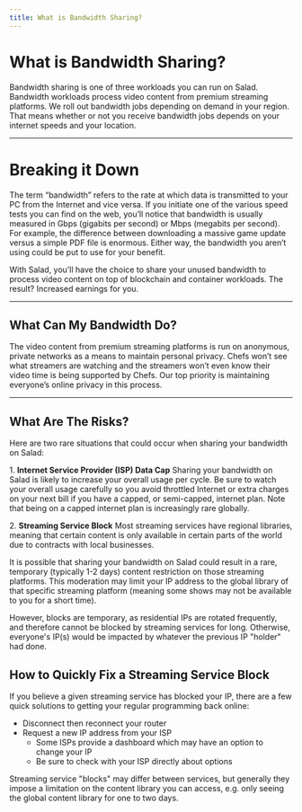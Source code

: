 ```yaml
---
title: What is Bandwidth Sharing?
---
```


# What is Bandwidth Sharing?

Bandwidth sharing is one of three workloads you can run on Salad. Bandwidth workloads process video content from premium
streaming platforms. We roll out bandwidth jobs depending on demand in your region. That means whether or not you
receive bandwidth jobs depends on your internet speeds and your location.

---

# Breaking it Down

The term “bandwidth” refers to the rate at which data is transmitted to your PC from the Internet and vice versa. If you
initiate one of the various speed tests you can find on the web, you’ll notice that bandwidth is usually measured in
Gbps (gigabits per second) or Mbps (megabits per second). For example, the difference between downloading a massive game
update versus a simple PDF file is enormous. Either way, the bandwidth you aren’t using could be put to use for your
benefit.

With Salad, you’ll have the choice to share your unused bandwidth to process video content on top of blockchain and
container workloads. The result? Increased earnings for you.

---

## **What Can My Bandwidth Do?**

The video content from premium streaming platforms is run on anonymous, private networks as a means to maintain personal
privacy. Chefs won’t see what streamers are watching and the streamers won’t even know their video time is being
supported by Chefs. Our top priority is maintaining everyone’s online privacy in this process.

---

## **What Are The Risks?**

Here are two rare situations that could occur when sharing your bandwidth on Salad: 

1\. **Internet Service Provider (ISP) Data Cap** Sharing your bandwidth on Salad is likely to increase your overall
usage per cycle. Be sure to watch your overall usage carefully so you avoid throttled Internet or extra charges on your
next bill if you have a capped, or semi-capped, internet plan. Note that being on a capped internet plan is increasingly
rare globally. 

2\. **Streaming Service Block** Most streaming services have regional libraries, meaning that certain content is only
available in certain parts of the world due to contracts with local businesses.

It is possible that sharing your bandwidth on Salad could result in a rare, temporary (typically 1-2 days) content
restriction on those streaming platforms. This moderation may limit your IP address to the global library of that
specific streaming platform (meaning some shows may not be available to you for a short time).

However, blocks are temporary, as residential IPs are rotated frequently, and therefore cannot be blocked by streaming
services for long. Otherwise, everyone's IP(s) would be impacted by whatever the previous IP "holder" had done.

## **How to Quickly Fix a Streaming Service Block**

If you believe a given streaming service has blocked your IP, there are a few quick solutions to getting your regular
programming back online:

- Disconnect then reconnect your router
- Request a new IP address from your ISP
  - Some ISPs provide a dashboard which may have an option to change your IP
  - Be sure to check with your ISP directly about options

Streaming service "blocks" may differ between services, but generally they impose a limitation on the content library
you can access, e.g. only seeing the global content library for one to two days.
